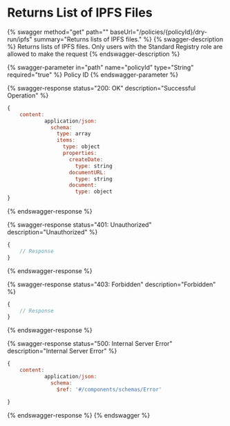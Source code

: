 # Returns List of IPFS Files

{% swagger method="get" path="" baseUrl="/policies/{policyId}/dry-run/ipfs" summary="Returns lists of IPFS files." %}
{% swagger-description %}
Returns lists of IPFS files. Only users with the Standard Registry role are allowed to make the request
{% endswagger-description %}

{% swagger-parameter in="path" name="policyId" type="String" required="true" %}
Policy ID
{% endswagger-parameter %}

{% swagger-response status="200: OK" description="Successful Operation" %}
```javascript
{
    content:
            application/json:
              schema:
                type: array
                items:
                  type: object
                  properties:
                    createDate:
                      type: string
                    documentURL:
                      type: string
                    document:
                      type: object
}
```
{% endswagger-response %}

{% swagger-response status="401: Unauthorized" description="Unauthorized" %}
```javascript
{
    // Response
}
```
{% endswagger-response %}

{% swagger-response status="403: Forbidden" description="Forbidden" %}
```javascript
{
    // Response
}
```
{% endswagger-response %}

{% swagger-response status="500: Internal Server Error" description="Internal Server Error" %}
```javascript
{
    content:
            application/json:
              schema:
                $ref: '#/components/schemas/Error'

}
```
{% endswagger-response %}
{% endswagger %}
